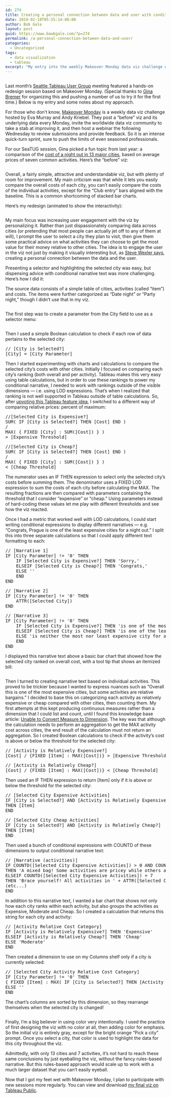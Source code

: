 ```yaml
---
id: 274
title: Creating a personal connection between data and user with conditional narrative in Tableau
date: 2019-02-18T05:55:14-08:00
author: Bob Gale
layout: post
guid: https://www.bawbgale.com/?p=274
permalink: /a-personal-connection-between-data-and-user/
categories:
  - Uncategorized
tags:
  - data visualization
  - tableau
excerpt: "My entry into the weekly Makeover Monday data viz challenge was all about making it more engaging for the viewer."
---
```

[<img src="/images/2019/02/00_final_viz-1-1024x778.png" alt="" class="wp-image-287" srcset="/images/2019/02/00_final_viz-1-1024x778.png 1024w, /images/2019/02/00_final_viz-1-300x228.png 300w, /images/2019/02/00_final_viz-1-768x583.png 768w" sizes="(max-width: 1024px) 100vw, 1024px" />](https://public.tableau.com/profile/bob.gale#!/vizhome/MakeoverMonday2018w48/Dashboard1)

Last month’s [Seattle Tableau User Group](https://usergroups.tableau.com/Seattle) meeting featured a hands-on redesign session based on Makeover Monday. (Special thanks to [Gina Bremer](https://www.linkedin.com/in/ginabremer/) for organizing this and pushing a number of us to try it for the first time.) Below is my entry and some notes about my approach.  


For those who don’t know, [Makeover Monday](http://www.makeovermonday.co.uk) is a weekly data viz challenge hosted by Eva Murray and Andy Kriebel. They post a “before” viz and its underlying data every Monday, invite the worldwide data viz community to take a stab at improving it, and then host a webinar the following Wednesday to review submissions and provide feedback. So it is an intense quick-turn sprint, sure to push the limits of even seasoned professionals.  


For our SeaTUG session, Gina picked a fun topic from last year: a comparison of the [cost of a night out in 13 major cities](https://data.world/makeovermonday/2018w48), based on average prices of seven common activities. Here’s the “before” viz:

<figure class="wp-block-image"><img src="/images/2019/02/01_chartoftheday_14081_the_price_of_a_party_around_the_world_n.jpg" alt="" class="wp-image-275" srcset="/images/2019/02/01_chartoftheday_14081_the_price_of_a_party_around_the_world_n.jpg 960w, /images/2019/02/01_chartoftheday_14081_the_price_of_a_party_around_the_world_n-300x214.jpg 300w, /images/2019/02/01_chartoftheday_14081_the_price_of_a_party_around_the_world_n-768x547.jpg 768w" sizes="(max-width: 960px) 100vw, 960px" /> </figure> 

Overall, a fairly simple, attractive and understandable viz, but with plenty of room for improvement. My main criticism was that while it lets you easily compare the overall costs of each city, you can’t easily compare the costs of the individual activities, except for the “Club entry” bars aligned with the baseline. This is a common shortcoming of stacked bar charts. 

Here’s my redesign (animated to show the interactivity):

<figure class="wp-block-image"><img src="/images/2019/02/02_night_out.gif" alt="" class="wp-image-276" /> </figure> 

My main focus was increasing user engagement with the viz by personalizing it. Rather than just dispassionately comparing data across cities (or pretending that most people can actually jet off to any of them at will), I prompt the user to select a city they plan to visit, then give them some practical advice on what activities they can choose to get the most value for their money relative to other cities. The idea is to engage the user in the viz not just by making it visually interesting but, as [Steve Wexler says](https://www.datarevelations.com/its-your-data-not-the-viz-thats-boring.html), creating a personal connection between the data and the user. 

Presenting a selector and highlighting the selected city was easy, but dispensing advice with conditional narrative text was more challenging. Here’s how I did it:  


The source data consists of a simple table of cities, activities (called “item”) and costs. The items were further categorized as “Date night” or “Party night,” though I didn’t use that in my viz.

<figure class="wp-block-image"><img src="/images/2019/02/03_city_data.png" alt="" class="wp-image-280" srcset="/images/2019/02/03_city_data.png 500w, /images/2019/02/03_city_data-300x153.png 300w" sizes="(max-width: 500px) 100vw, 500px" /> </figure> 

The first step was to create a parameter from the City field to use as a selector menu:

<figure class="wp-block-image"><img src="/images/2019/02/04_parameter-1024x932.png" alt="" class="wp-image-281" srcset="/images/2019/02/04_parameter-1024x932.png 1024w, /images/2019/02/04_parameter-300x273.png 300w, /images/2019/02/04_parameter-768x699.png 768w, /images/2019/02/04_parameter.png 1184w" sizes="(max-width: 1024px) 100vw, 1024px" /> </figure> 

Then I used a simple Boolean calculation to check if each row of data pertains to the selected city: 

<pre class="brush: plain; title: ; wrap-lines: false; notranslate" title="">// [City is Selected?]
[City] = [City Parameter]
</pre>

Then I started experimenting with charts and calculations to compare the selected city’s costs with other cities. Initially I focused on comparing each city’s ranking (both overall and per activity). Tableau makes this very easy using table calculations, but in order to use these rankings to power my conditional narrative, I needed to work with rankings outside of the visible dimensions — i.e. using LOD expressions. That’s when I realized that ranking is not well supported in Tableau outside of table calculations. So, after [upvoting this Tableau feature idea](https://community.tableau.com/ideas/4553), I switched to a different way of comparing relative prices: percent of maximum: 

<pre class="brush: plain; title: ; wrap-lines: false; notranslate" title="">//[Selected City is Expensive?]
SUM( IF [City is Selected?] THEN [Cost] END )
/
MAX( { FIXED [City] : SUM([Cost]) } )
&gt; [Expensive Threshold]
</pre>

<pre class="brush: plain; title: ; wrap-lines: false; notranslate" title="">//[Selected City is Cheap?]
SUM( IF [City is Selected?] THEN [Cost] END )
/
MAX( { FIXED [City] : SUM([Cost]) } )
&lt; [Cheap Threshold]
</pre>

The numerator uses an IF THEN expression to select only the selected city’s costs before summing them. The denominator uses a FIXED LOD expression to sum the costs of each city before calculating the MAX. The resulting fractions are then compared with parameters containing the threshold that I consider “expensive” or “cheap.” Using parameters instead of hard-coding these values let me play with different thresholds and see how the viz reacted. 

Once I had a metric that worked well with LOD calculations, I could start writing conditional expressions to display different narratives — e.g. “Congrats, Prague is one of the least expensive cities for a night out.” I split this into three separate calculations so that I could apply different text formatting to each:

<pre class="brush: plain; title: ; wrap-lines: false; notranslate" title="">// [Narrative 1]
IF [City Parameter] != '0' THEN
    IF [Selected City is Expensive?] THEN 'Sorry,'
    ELSEIF [Selected City is Cheap?] THEN 'Congrats,'
    ELSE ''
    END
END
</pre>

<pre class="brush: plain; title: ; wrap-lines: false; notranslate" title="">// [Narrative 2]
IF [City Parameter] != '0' THEN
    ATTR([Selected City])
END
</pre>

<pre class="brush: plain; title: ; wrap-lines: false; notranslate" title="">// [Narrative 3]
IF [City Parameter] != '0' THEN
    IF [Selected City is Expensive?] THEN 'is one of the most expensive cities for a night out.'
    ELSEIF [Selected City is Cheap?] THEN 'is one of the least expensive cities for a night out.'
    ELSE 'is neither the most nor least expensive city for a night out.'
    END
END
</pre>

I displayed this narrative text above a basic bar chart that showed how the selected city ranked on overall cost, with a tool tip that shows an itemized bill: 

<figure class="wp-block-image"><img src="/images/2019/02/08_tooltip-1024x719.png" alt="" class="wp-image-291" srcset="/images/2019/02/08_tooltip-1024x719.png 1024w, /images/2019/02/08_tooltip-300x211.png 300w, /images/2019/02/08_tooltip-768x539.png 768w, /images/2019/02/08_tooltip.png 1142w" sizes="(max-width: 1024px) 100vw, 1024px" /> </figure> 

Then I turned to creating narrative text based on individual activities. This proved to be trickier because I wanted to express nuances such as “Overall this is one of the most expensive cities, but some activities are relative bargains.” I decided to base this on categorizing each activity as relatively expensive or cheap compared with other cities, then counting them. My first attempts at this kept producing continuous measures rather than a dimension that I could list and count, until I found this knowledge base article: [Unable to Convert Measure to Dimension](https://kb.tableau.com/articles/issue/unable-to-convert-measure-to-dimension). The key was that although the calculation needs to perform an aggregation to get the MAX activity cost across cities, the end result of the calculation must not return an aggregation. So I created Boolean calculations to check if the activity’s cost is above or below the threshold for the selected city:

<pre class="brush: plain; title: ; wrap-lines: false; notranslate" title="">// [Activity is Relatively Expensive?]
[Cost] / {FIXED [Item] : MAX([Cost])} &gt; [Expensive Threshold]
</pre>

<pre class="brush: plain; title: ; wrap-lines: false; notranslate" title="">// [Activity is Relatively Cheap?]
[Cost] / {FIXED [Item] : MAX([Cost])} &lt; [Cheap Threshold]
</pre>

Then used an IF THEN expression to return [Item] only if it is above or below the threshold for the selected city:

<pre class="brush: plain; title: ; wrap-lines: false; notranslate" title="">// [Selected City Expensive Activities]
IF [City is Selected?] AND [Activity is Relatively Expensive?]
THEN [Item] 
END
</pre>

<pre class="brush: plain; title: ; wrap-lines: false; notranslate" title="">// [Selected City Cheap Activities]
IF [City is Selected?] AND [Activity is Relatively Cheap?]
THEN [Item]
END
</pre>

Then used a bunch of conditional expressions with COUNTD of these dimensions to output conditional narrative text:

<pre class="brush: plain; title: ; wrap-lines: false; notranslate" title="">// [Narrative (activities)]
IF COUNTD([Selected City Expensive Activities]) &gt; 0 AND COUNTD([Selected City Cheap Activities]) &gt; 0
THEN 'A mixed bag! Some activities are pricey while others are on the cheap side.'
ELSEIF COUNTD([Selected City Expensive Activities]) = 7 
THEN 'Brace yourself! All activities in ' + ATTR([Selected City]) + ' are among the most expensive.'
(etc...)
END
</pre>

In addition to this narrative text, I wanted a bar chart that shows not only how each city ranks within each activity, but also groups the activities as Expensive, Moderate and Cheap. So I created a calculation that returns this string for each city and activity:

<pre class="brush: plain; title: ; notranslate" title="">// [Activity Relative Cost Category]
IF [Activity is Relatively Expensive?] THEN 'Expensive'
ELSEIF [Activity is Relatively Cheap?] THEN 'Cheap'
ELSE 'Moderate'
END
</pre>

Then created a dimension to use on my Columns shelf only if a city is currently selected:

<pre class="brush: plain; title: ; wrap-lines: false; notranslate" title="">// [Selected City Activity Relative Cost Category]
IF [City Parameter] != '0' THEN
{ FIXED [Item] : MAX( IF [City is Selected?] THEN [Activity Relative Cost Category] END ) }
ELSE ''
END
</pre>

The chart’s columns are sorted by this dimension, so they rearrange themselves when the selected city is changed!

<figure class="wp-block-image"><img src="/images/2019/02/09_activity_chart-1024x556.png" alt="" class="wp-image-308" srcset="/images/2019/02/09_activity_chart-1024x556.png 1024w, /images/2019/02/09_activity_chart-300x163.png 300w, /images/2019/02/09_activity_chart-768x417.png 768w" sizes="(max-width: 1024px) 100vw, 1024px" /> </figure> 

Finally, I’m a big believer in using color very intentionally. I used the practice of first designing the viz with no color at all, then adding color for emphasis. So the initial viz is entirely gray, except for the bright orange “Pick a city” prompt. Once you select a city, that color is used to highlight the data for this city throughout the viz.  


Admittedly, with only 13 cities and 7 activities, it’s not hard to reach these same conclusions by just eyeballing the viz, without the fancy rules-based narrative. But this rules-based approach would scale up to work with a much larger dataset that you can’t easily eyeball.  


Now that I got my feet wet with Makeover Monday, I plan to participate with new sessions more regularly. You can ﻿view and download [my final viz on Tableau Public](https://public.tableau.com/profile/bob.gale#!/vizhome/MakeoverMonday2018w48/Dashboard1).